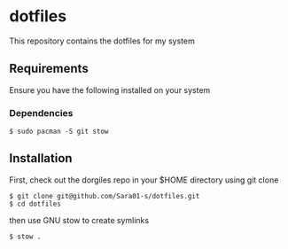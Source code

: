 # dotfiles

This repository contains the dotfiles for my system

## Requirements

Ensure you have the following installed on your system

### Dependencies
```
$ sudo pacman -S git stow
```

## Installation

First, check out the dorgiles repo in your $HOME directory using git clone

```
$ git clone git@github.com/Sara01-s/dotfiles.git
$ cd dotfiles
```

then use GNU stow to create symlinks

```
$ stow .
```
